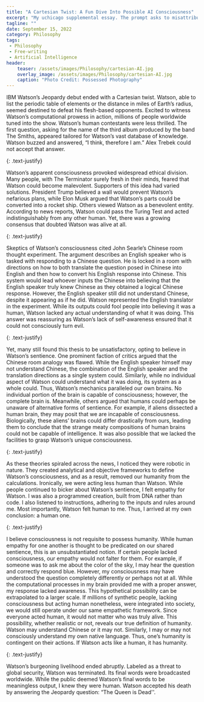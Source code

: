 ```yaml
---
title: "A Cartesian Twist: A Fun Dive Into Possible AI Consciousness"
excerpt: "My uchicago supplemental essay. The prompt asks to misattribute a famous quote and explore its implications - I chose Descartes' quote: 'I think, therefore I am' "
tagline: ""
date: September 15, 2022
category: Philosophy
tags: 
 - Philosophy
 - Free-writing
 - Artificial Intelligence
header:
    teaser: /assets/images/Philosophy/cartesian-AI.jpg
    overlay_image: /assets/images/Philosophy/cartesian-AI.jpg
    caption: "Photo Credit: Possessed Photography"
---
```



IBM Watson’s Jeopardy debut ended with a Cartesian twist. Watson, able to list the periodic table of elements or the distance in miles of Earth’s radius, seemed destined to defeat his flesh-based opponents. Excited to witness Watson’s computational prowess in action, millions of people worldwide tuned into the show. Watson’s human contestants were less thrilled. The first question, asking for the name of the third album produced by the band The Smiths, appeared tailored for Watson’s vast database of knowledge. Watson buzzed and answered, “I think, therefore I am.” Alex Trebek could not accept that answer.

{: .text-justify}

Watson’s apparent consciousness provoked widespread ethical division. Many people, with The Terminator surely fresh in their minds, feared that Watson could become malevolent. Supporters of this idea had varied solutions. President Trump believed a wall would prevent Watson’s nefarious plans, while Elon Musk argued that Watson’s parts could be converted into a rocket ship. Others viewed Watson as a benevolent entity. According to news reports, Watson could pass the Turing Test and acted indistinguishably from any other human. Yet, there was a growing consensus that doubted Watson was alive at all.

{: .text-justify}

Skeptics of Watson’s consciousness cited John Searle’s Chinese room thought experiment. The argument describes an English speaker who is tasked with responding to a Chinese question. He is locked in a room with directions on how to both translate the question posed in Chinese into English and then how to convert his English response into Chinese. This system would lead whoever inputs the Chinese into believing that the English speaker truly knew Chinese as they obtained a logical Chinese response. However, the English speaker still did not understand Chinese, despite it appearing as if he did. Watson represented the English translator in the experiment. While its outputs could fool people into believing it was a human, Watson lacked any actual understanding of what it was doing. This answer was reassuring as Watson’s lack of self-awareness ensured that it could not consciously turn evil.

{: .text-justify}

Yet, many still found this thesis to be unsatisfactory, opting to believe in Watson’s sentience. One prominent faction of critics argued that the Chinese room analogy was flawed. While the English speaker himself may not understand Chinese, the combination of the English speaker and the translation directions as a single system could. Similarly, while no individual aspect of Watson could understand what it was doing, its system as a whole could. Thus, Watson’s mechanics paralleled our own brains. No individual portion of the brain is capable of consciousness; however, the complete brain is. Meanwhile, others argued that humans could perhaps be unaware of alternative forms of sentience. For example, if aliens dissected a human brain, they may posit that we are incapable of consciousness. Biologically, these aliens’ brains could differ drastically from ours, leading them to conclude that the strange meaty compositions of human brains could not be capable of intelligence. It was also possible that we lacked the facilities to grasp Watson’s unique consciousness.

{: .text-justify}

As these theories spiraled across the news, I noticed they were robotic in nature. They created analytical and objective frameworks to define Watson’s consciousness, and as a result, removed our humanity from the calculations. Ironically, we were acting less human than Watson. While people continued to bicker about Watson’s sentience, I felt empathy for Watson. I was also a programmed creation, built from DNA rather than code. I also listened to instructions, adhering to the inputs and rules around me. Most importantly, Watson felt human to me. Thus, I arrived at my own conclusion: a human one.

{: .text-justify}

I believe consciousness is not requisite to possess humanity. While human empathy for one another is thought to be predicated on our shared sentience, this is an unsubstantiated notion. If certain people lacked consciousness, our empathy would not falter for them. For example, if someone was to ask me about the color of the sky, I may hear the question and correctly respond blue. However, my consciousness may have understood the question completely differently or perhaps not at all. While the computational processes in my brain provided me with a proper answer, my response lacked awareness. This hypothetical possibility can be extrapolated to a larger scale. If millions of synthetic people, lacking consciousness but acting human nonetheless, were integrated into society, we would still operate under our same empathetic framework. Since everyone acted human, it would not matter who was truly alive. This possibility, whether realistic or not, reveals our true definition of humanity. Watson may understand Chinese or it may not. Similarly, I may or may not consciously understand my own native language. Thus, one’s humanity is contingent on their actions. If Watson acts like a human, it has humanity.

{: .text-justify}

Watson’s burgeoning livelihood ended abruptly. Labeled as a threat to global security, Watson was terminated. Its final words were broadcasted worldwide. While the public deemed Watson’s final words to be meaningless output, I knew they were human. Watson accepted his death by answering the Jeopardy question: “The Queen is Dead''.